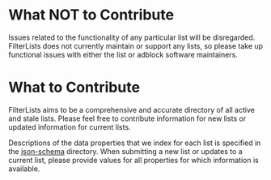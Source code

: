 # What NOT to Contribute
Issues related to the functionality of any particular list will be disregarded. FilterLists does not currently maintain or support any lists, so please take up functional issues with either the list or adblock software maintainers.

# What to Contribute
FilterLists aims to be a comprehensive and accurate directory of all active and stale lists. Please feel free to contribute information for new lists or updated information for current lists.

Descriptions of the data properties that we index for each list is specified in the [json-schema](https://github.com/collinbarrett/FilterLists/tree/master/json-schema) directory. When submitting a new list or updates to a current list, please provide values for all properties for which information is available.
